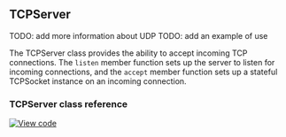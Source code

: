 ## TCPServer

TODO: add more information about UDP
TODO: add an example of use

The TCPServer class provides the ability to accept incoming TCP connections. The `listen` member function sets up the server to listen for incoming connections, and the `accept` member function sets up a stateful TCPSocket instance on an incoming connection.

### TCPServer class reference

[![View code](https://www.mbed.com/embed/?type=library)](/docs/v5.4/mbed-os-api-doxy/class_t_c_p_server.html)
